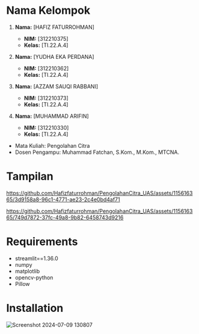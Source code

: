# Nama Kelompok 
1. **Nama:** [HAFIZ FATURROHMAN]
   - **NIM:** [312210375]
   - **Kelas:** [TI.22.A.4]

2. **Nama:** [YUDHA EKA PERDANA]
   - **NIM:** [312210362]
   - **Kelas:** [TI.22.A.4]

3. **Nama:** [AZZAM SAUQI RABBANI]
   - **NIM:** [312210373]
   - **Kelas:** [TI.22.A.4]

4. **Nama:** [MUHAMMAD ARIFIN]
   - **NIM:** [312210330]
   - **Kelas:** [TI.22.A.4]
   
- Mata Kuliah:	Pengolahan Citra	
- Dosen Pengampu:	Muhammad Fatchan, S.Kom., M.Kom., MTCNA.

# Tampilan
https://github.com/Hafizfaturrohman/PengolahanCitra_UAS/assets/115616365/3d9158a8-96c1-4771-ae23-2c4e0bd4af71

https://github.com/Hafizfaturrohman/PengolahanCitra_UAS/assets/115616365/749d7872-37fc-49a8-9b82-6458743d9216

# Requirements
- streamlit==1.36.0
- numpy
- matplotlib
- opencv-python
- Pillow

# Installation
![Screenshot 2024-07-09 130807](https://github.com/Hafizfaturrohman/PengolahanCitra_UAS/assets/115616365/07fe7311-0b8b-4fe5-a094-25b100f13a0e)
